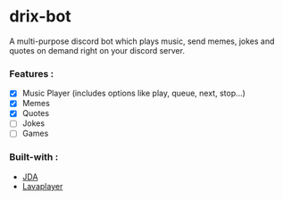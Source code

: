 # drix-bot

A multi-purpose discord bot which plays music, send memes, jokes and quotes on demand right on your discord server.

### Features : 
- [x] Music Player (includes options like play, queue, next, stop...)
- [x] Memes
- [x] Quotes
- [ ] Jokes
- [ ] Games

### Built-with : 
- [JDA](https://github.com/DV8FromTheWorld/JDA)
- [Lavaplayer](https://github.com/sedmelluq/lavaplayer)